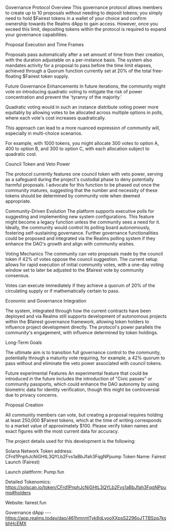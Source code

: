 Governance Protocol Overview
This governance protocol allows members to create up to 10 proposals without needing to deposit tokens; you simply need to hold $Fairest tokens in a wallet of your choice and confirm ownership towards the Realms dApp to gain access. However, once you exceed this limit, depositing tokens within the protocol is required to expand your governance capabilities.

Proposal Execution and Time Frames

Proposals pass automatically after a set amount of time from their creation, with the duration adjustable on a per-instance basis. The system also mandates activity for a proposal to pass before the time limit elapses, achieved through a Quorum function currently set at 20% of the total free-floating $Fairest token supply.

Future Governance Enhancements
In future iterations, the community might vote on introducing quadratic voting to mitigate the risk of power concentration and prevent the 'tyranny of the majority.' 

Quadratic voting would in such an instance distribute voting power more equitably by allowing votes to be allocated across multiple options in polls, where each vote's cost increases quadratically. 

This approach can lead to a more nuanced expression of community will, especially in multi-choice scenarios. 

For example, with 1000 tokens, you might allocate 300 votes to option A, 400 to option B, and 300 to option C, with each allocation subject to quadratic cost.

Council Token and Veto Power

The protocol currently features one council token with veto power, serving as a safeguard during the project's custodial phase to deny potentially harmful proposals. 
I advocate for this function to be phased out once the community matures, suggesting that the number and necessity of these tokens should be determined by community vote when deemed appropriate.

Community-Driven Evolution
The platform supports executive polls for suggesting and implementing new system configurations. This feature might become a legacy function unless the community sees a need for it. 
Ideally, the community would control its polling board autonomously, fostering self-sustaining governance. Further governance functionalities could be proposed and integrated via the Realms polling system if they enhance the DAO's growth and align with community wishes.

Voting Mechanics
The community can veto proposals made by the council token if 42% of votes oppose the council suggestion. The current setup allows for rapid execution of initial community votes, with a one-day voting window set to later be adjusted to the $fairest vote by community consensus.

Votes can execute immediately if they achieve a quorum of 20% of the circulating supply or if mathematically certain to pass.

Economic and Governance Integration

The system, integrated through how the current contracts have been deployed and via Realms still supports development of autonomous projects within the $fairest governance framework, allowing token holders to influence project development directly. 
The protocol's power parallels the community's engagement, with influence determined by token holdings.

Long-Term Goals

The ultimate aim is to transition full governance control to the community, potentially through a maturity vote requiring, for example, a 42% quorum to pass without and eliminate the veto power associated with council tokens.

Future experimental Features
An experimental feature that could be introduced in the future includes the introduction of "Civic passes" or community passports, which could enhance the DAO autonomy by using biometric data for identity verification, though this might be controversial due to privacy concerns.

Proposal Creation

All community members can vote, but creating a proposal requires holding at least 250,000 $Fairest tokens, which at the time of writing corresponds to a market value of approximately $100.
Please verify token names and exact figures with the most current data for accuracy.

The project details used for this development is the following:

Solana Network
Token address: CFrd1PnphJcNiGHtL3QYLb2Fvs1aBbJfah3FqgNPpump Token Name: Fairest Launch (Fairest)

Launch plattform: Pump.fun

Detailed Tokenomics: https://solscan.io/token/CFrd1PnphJcNiGHtL3QYLb2Fvs1aBbJfah3FqgNPpump#holders

Website: fairest.fun

Governance dApp --- https://app.realms.today/dao/461hmnntTyk8gLyooXXpsS2296oJTTBSzq7ksbhHcEMX
